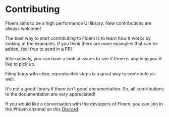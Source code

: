 # Contributing

Floem aims to be a high performance UI library. New contributions are always welcome!

The best way to start contributing to Floem is to learn how it works by looking at the examples. If you think there are more examples that can be added, feel free to send in a PR!

Alternatively, you can have a look at issues to see if there is anything you'd like to pick up. 

Filing bugs with clear, reproducible steps is a great way to contribute as well.

It's not a good library if there isn't good documentation. So, all contributions to the documentation are very appreciated!

If you would like a conversation with the devlopers of Floem, you can join in the #floem channel on this [Discord](https://discord.gg/RB6cRYerXX).
